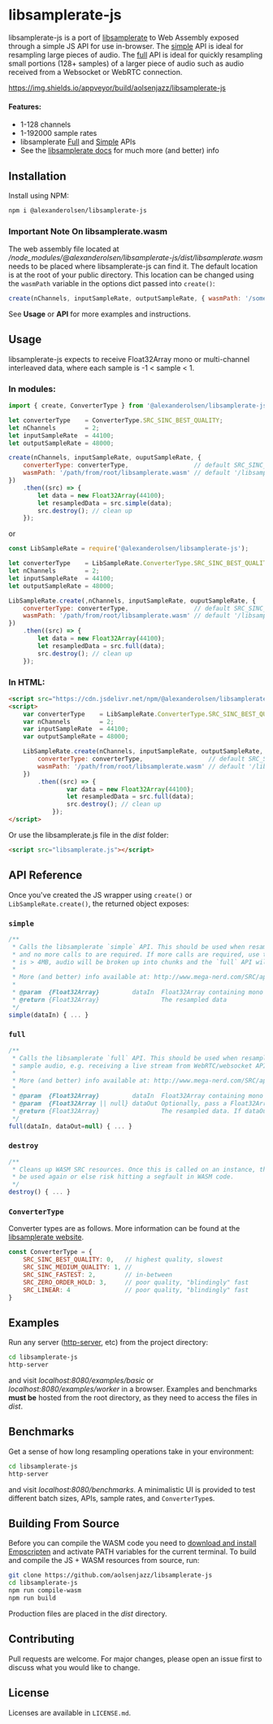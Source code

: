 # libsamplerate-js

libsamplerate-js is a port of [libsamplerate](http://www.mega-nerd.com/SRC/) to Web Assembly exposed through a simple JS API for use in-browser. The [simple](http://www.mega-nerd.com/SRC/api_simple.html) API is ideal for resampling large pieces of audio. The [full](http://www.mega-nerd.com/SRC/api_full.html) API is ideal for quickly resampling small portions (128+ samples) of a larger piece of audio such as audio received from a Websocket or WebRTC connection.

https://img.shields.io/appveyor/build/aolsenjazz/libsamplerate-js

#### Features:
- 1-128 channels
- 1-192000 sample rates
- libsamplerate [Full](http://www.mega-nerd.com/SRC/api_full.html) and [Simple](http://www.mega-nerd.com/SRC/api_simple.html) APIs
- See the [libsamplerate docs]() for much more (and better) info

## Installation

Install using NPM:
```bash
npm i @alexanderolsen/libsamplerate-js
```
### Important Note On libsamplerate.wasm
The web assembly file located at */node_modules/@alexanderolsen/libsamplerate-js/dist/libsamplerate.wasm* needs to be placed where libsamplerate-js can find it. The default location is at the root of your public directory. This location can be changed using the `wasmPath` variable in the options dict passed into `create()`:

```javascript
create(nChannels, inputSampleRate, outputSampleRate, { wasmPath: '/some/path/to/libsamplerate.wasm' });
```
See **Usage** or **API** for more examples and instructions.

## Usage

libsamplerate-js expects to receive Float32Array mono or multi-channel interleaved data, where each sample is -1 < sample < 1.

### In modules:
```javascript
import { create, ConverterType } from '@alexanderolsen/libsamplerate-js'; 

let converterType    = ConverterType.SRC_SINC_BEST_QUALITY;
let nChannels        = 2;
let inputSampleRate  = 44100;
let outputSampleRate = 48000;

create(nChannels, inputSampleRate, ouputSampleRate, {
	converterType: converterType,                  // default SRC_SINC_FASTEST. see API for more
	wasmPath: '/path/from/root/libsamplerate.wasm' // default '/libsamplerate.wasm'
})
	.then((src) => {
		let data = new Float32Array(44100);
		let resampledData = src.simple(data);
		src.destroy(); // clean up
	});
```
or
```javascript
const LibSampleRate = require('@alexanderolsen/libsamplerate-js'); 

let converterType    = LibSampleRate.ConverterType.SRC_SINC_BEST_QUALITY;
let nChannels        = 2;
let inputSampleRate  = 44100;
let outputSampleRate = 48000;

LibSampleRate.create(,nChannels, inputSampleRate, ouputSampleRate, {
	converterType: converterType,                  // default SRC_SINC_FASTEST. see API for more
	wasmPath: '/path/from/root/libsamplerate.wasm' // default '/libsamplerate.wasm'
})
	.then((src) => {
		let data = new Float32Array(44100);
		let resampledData = src.full(data);
		src.destroy(); // clean up
	});
```

### In HTML:
```html
<script src="https://cdn.jsdelivr.net/npm/@alexanderolsen/libsamplerate-js"></script>
<script>
	var converterType    = LibSampleRate.ConverterType.SRC_SINC_BEST_QUALITY;
	var nChannels        = 2;
	var inputSampleRate  = 44100;
	var outputSampleRate = 48000;

	LibSampleRate.create(nChannels, inputSampleRate, outputSampleRate, {
		converterType: converterType,                  // default SRC_SINC_FASTEST. see API for more
		wasmPath: '/path/from/root/libsamplerate.wasm' // default '/libsamplerate.wasm'
	})
		.then((src) => {
				var data = new Float32Array(44100);
				let resampledData = src.full(data);
				src.destroy(); // clean up
			});
</script>
```
Or use the libsamplerate.js file in the *dist* folder:
```html
<script src="libsamplerate.js"></script>
```

## API Reference

Once you've created the JS wrapper using `create()` or `LibSampleRate.create()`, the returned object exposes:
### `simple`
```javascript
/**
 * Calls the libsamplerate `simple` API. This should be used when resampling one individual chunk of audio,
 * and no more calls to are required. If more calls are required, use the `full` API. If the array submitted
 * is > 4MB, audio will be broken up into chunks and the `full` API will be used
 *
 * More (and better) info available at: http://www.mega-nerd.com/SRC/api_simple.html
 *
 * @param  {Float32Array}         dataIn  Float32Array containing mono|interleaved audio data where -1 < dataIn[i] < 1
 * @return {Float32Array}                 The resampled data
 */
simple(dataIn) { ... }
```

### `full`
```javascript
/**
 * Calls the libsamplerate `full` API. This should be used when resampling several chunks of the
 * sample audio, e.g. receiving a live stream from WebRTC/websocket API.
 *
 * More (and better) info available at: http://www.mega-nerd.com/SRC/api_full.html
 *
 * @param  {Float32Array}         dataIn  Float32Array containing mono|interleaved audio data where -1 < dataIn[i] < 1
 * @param  {Float32Array || null} dataOut Optionally, pass a Float32Array to avoid allocating an extra array for every esampling operation
 * @return {Float32Array}                 The resampled data. If dataOut != null, dataOut is returned
 */
full(dataIn, dataOut=null) { ... }
```

### `destroy`
```javascript
/**
 * Cleans up WASM SRC resources. Once this is called on an instance, that instance should not
 * be used again or else risk hitting a segfault in WASM code.
 */
destroy() { ... }
```

### `ConverterType`
Converter types are as follows. More information can be found at the [libsamplerate website](http://www.mega-nerd.com/SRC/api_misc.html#Converters).
```javascript
const ConverterType = {
	SRC_SINC_BEST_QUALITY: 0,   // highest quality, slowest
	SRC_SINC_MEDIUM_QUALITY: 1, // 
	SRC_SINC_FASTEST: 2,        // in-between
	SRC_ZERO_ORDER_HOLD: 3,     // poor quality, "blindingly" fast
	SRC_LINEAR: 4               // poor quality, "blindingly" fast
}
```

## Examples

Run any server ([http-server](https://www.npmjs.com/package/http-server), etc) from the project directory:
```bash
cd libsamplerate-js
http-server
```
and visit *localhost:8080/examples/basic* or *localhost:8080/examples/worker* in a browser. Examples and benchmarks **must be** hosted from the root directory, as they need to access the files in *dist*.

## Benchmarks

Get a sense of how long resampling operations take in your environment:
```bash
cd libsamplerate-js
http-server
```
and visit *localhost:8080/benchmarks*. A minimalistic UI is provided to test different batch sizes, APIs, sample rates, and `ConverterType`s.

## Building From Source

Before you can compile the WASM code you need to [download and install Empscripten](https://emscripten.org/docs/getting_started/downloads.html) and activate PATH variables for the current terminal. To build and compile the JS + WASM resources from source, run:

```bash
git clone https://github.com/aolsenjazz/libsamplerate-js
cd libsamplerate-js
npm run compile-wasm
npm run build
```

Production files are placed in the *dist* directory.

## Contributing
Pull requests are welcome. For major changes, please open an issue first to discuss what you would like to change.

## License

Licenses are available in `LICENSE.md`.
